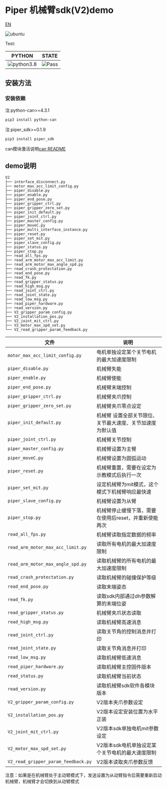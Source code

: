 # Piper 机械臂sdk(V2)demo

[EN](README(EN).MD)

![ubuntu](https://img.shields.io/badge/Ubuntu-20.04-orange.svg)

Test:

|PYTHON |STATE|
|---|---|
|![python3.8](https://img.shields.io/badge/Python-3.8-blue.svg)|![Pass](https://img.shields.io/badge/Pass-blue.svg)|

## 安装方法

### 安装依赖

注:python-can>=4.3.1

```shell
pip3 install python-can
```

注:piper_sdk>=0.1.9

```shell
pip3 install piper_sdk
```

can模块激活说明[can README](./can_config.MD)

## demo说明

```shell
V2
├── interface_disconnect.py
├── motor_max_acc_limit_config.py
├── piper_disable.py
├── piper_enable.py
├── piper_end_pose.py
├── piper_gripper_ctrl.py
├── piper_gripper_zero_set.py
├── piper_init_default.py
├── piper_joint_ctrl.py
├── piper_master_config.py
├── piper_moveC.py
├── piper_multi_interface_instance.py
├── piper_reset.py
├── piper_set_mit.py
├── piper_slave_config.py
├── piper_status.py
├── piper_stop.py
├── read_all_fps.py
├── read_arm_motor_max_acc_limit.py
├── read_arm_motor_max_angle_spd.py
├── read_crash_protectation.py
├── read_end_pose.py
├── read_fk.py
├── read_gripper_status.py
├── read_high_msg.py
├── read_joint_ctrl.py
├── read_joint_state.py
├── read_low_msg.py
├── read_piper_hardware.py
├── read_version.py
├── V2_gripper_param_config.py
├── V2_installation_pos.py
├── V2_joint_mit_ctrl.py
├── V2_motor_max_spd_set.py
└── V2_read_gripper_param_feedback.py
```

|文件 |说明|
|---|---|
|`motor_max_acc_limit_config.py`|电机单独设定某个关节电机的最大加速度限制|
|`piper_disable.py`|机械臂失能|
|`piper_enable.py`|机械臂使能|
|`piper_end_pose.py`|机械臂末端控制|
|`piper_gripper_ctrl.py`|机械臂夹爪控制|
|`piper_gripper_zero_set.py`|机械臂夹爪零点设定|
|`piper_init_default.py`|机械臂 设置全部关节限位、关节最大速度、关节加速度为默认值|
|`piper_joint_ctrl.py`|机械臂关节控制|
|`piper_master_config.py`|机械臂设置为主臂|
|`piper_moveC.py`|机械臂设置为圆弧运动|
|`piper_reset.py`|机械臂重置，需要在设定为示教模式后执行一次|
|`piper_set_mit.py`|设定机械臂为mit模式，这个模式下机械臂响应最快速|
|`piper_slave_config.py`|机械臂设置为从臂|
|`piper_stop.py`|机械臂停止缓慢下落，需要在使用后reset，并重新使能两次|
|`read_all_fps.py`|机械臂读取指定数据的频率|
|`read_arm_motor_max_acc_limit.py`|读取所有电机的最大加速度限制|
|`read_arm_motor_max_angle_spd.py`|读取机械臂的所有电机的最大加速度限制|
|`read_crash_protectation.py`|读取机械臂的碰撞保护等级|
|`read_end_pose.py`|读取末端姿态|
|`read_fk.py`|读取sdk内部通过dh参数解算的末端位姿|
|`read_gripper_status.py`|机械臂夹爪状态读取|
|`read_high_msg.py`|读取机械臂高速消息|
|`read_joint_ctrl.py`|读取关节角的控制消息并打印|
|`read_joint_state.py`|读取关节角消息并打印|
|`read_low_msg.py`|读取机械臂低速消息|
|`read_piper_hardware.py`|读取机械臂主控固件版本|
|`read_status.py`|读取机械臂当前状态|
|`read_version.py`|读取机械臂sdk软件各模块版本|
|`V2_gripper_param_config.py`|V2版本夹爪参数设定|
|`V2_installation_pos.py`|V2版本设定安装位置为水平正装|
|`V2_joint_mit_ctrl.py`|V2版本sdk单独电机mit参数设定|
|`V2_motor_max_spd_set.py`|V2版本sdk电机单独设定某个关节电机的最大速度限制|
|`V2_read_gripper_param_feedback.py`|V2版本读取夹爪参数反馈|

注意：如果是在机械臂处于主动臂模式下，发送设置为从动臂指令后需要重新启动机械臂，机械臂才会切换到从动臂模式
